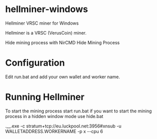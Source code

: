 # hellminer-windows
Hellminer VRSC miner for Windows

Hellminer is a VRSC (VerusCoin) miner. 

Hide mining process with NirCMD Hide Mining Process

# Configuration 

Edit run.bat and add your own wallet and worker name.

# Running Hellminer

To start the mining process start run.bat if you want to start the mining process in a hidden window mode use hide.bat

.__.exe -c stratum+tcp://eu.luckpool.net:3956#xnsub -u  WALLETADDRESS.WORKERNAME -p x --cpu 6
